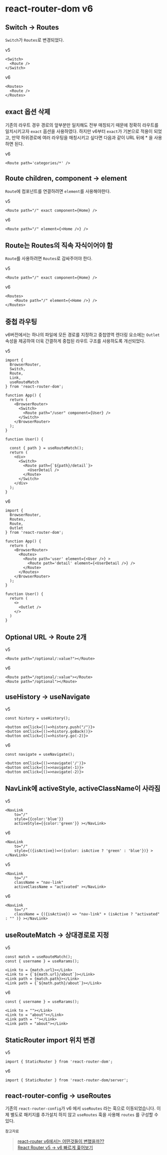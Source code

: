# react-router-dom v6

## Switch -> Routes

`Switch`가 `Routes`로 변경되었다.

v5

```JS
<Switch>
  <Route />
</Switch>
```

v6

```JS
<Routes>
  <Route />
</Routes>
```

## exact 옵션 삭제

기존의 라우트 경우 경로의 앞부분만 일치해도 전부 매칭되기 때문에 정확히 라우트를 일치시키고자 `exact` 옵션을 사용하였다. 하지만 v6부터 `exact`가 기본으로 적용이 되었고, 만약 하위경로에 여러 라우팅을 매칭시키고 싶다면 다음과 같이 URL 뒤에 \* 을 사용하면 된다.

v6

```JS
<Route path='categories/*' />
```

## Route children, component -> element

`Route`에 컴포넌트를 연결하려면 `element`를 사용해야한다.

v5

```JS
<Route path="/" exact component={Home} />
```

v6

```JS
<Route path="/" element={<Home />} />
```

## Route는 Routes의 직속 자식이어야 함

`Route`를 사용하려면 `Routes`로 감싸주어야 한다.

v5

```JS
<Route path="/" exact component={Home} />
```

v6

```JS
<Routes>
    <Route path="/" element={<Home />} />
</Routes>
```

## 중첩 라우팅

v6버전에서는 하나의 파일에 모든 경로를 지정하고 중첩영역 렌더링 요소에는 `Outlet` 속성을 제공하여 더욱 간결하게 중첩된 라우트 구조를 사용하도록 개선되었다.

v5

```JS
import {
  BrowserRouter,
  Switch,
  Route,
  Link,
  useRouteMatch
} from 'react-router-dom';

function App() {
  return (
    <BrowserRouter>
      <Switch>
        <Route path="/user" component={User} />
      </Switch>
    </BrowserRouter>
  );
}

function User() {

  const { path } = useRouteMatch();
  return (
    <div>
      <Switch>
        <Route path={`${path}/detail`}>
          <UserDetail />
        </Route>
      </Switch>
    </div>
  );
}
```

v6

```JS
import {
  BrowserRouter,
  Routes,
  Route,
  Outlet
} from 'react-router-dom';

function App() {
  return (
    <BrowserRouter>
      <Routes>
        <Route path='user' element={<User />} >
          <Route path='detail' element={<UserDetail />} />
        </Route>
      </Routes>
    </BrowserRouter>
  );
}

function User() {
  return (
    <>
      <Outlet />
    </>
  )
}
```

## Optional URL -> Route 2개

v5

```JS
<Route path="/optional/:value?"></Route>
```

v6

```JS
<Route path="/optional/:value"></Route>
<Route path="/optional"></Route>
```

## useHistory -> useNavigate

v5

```JS
const history = useHistory();
```

```JS
<button onClick={()=>history.push("/")}>
<button onClick={()=>history.goBack()}>
<button onClick={()=>history.go(-2)}>
```

v6

```JS
const navigate = useNavigate();
```

```JS
<button onClick={()=>navigate('/')}>
<button onClick={()=>navigate(-1)}>
<button onClick={()=>navigate(-2)}>
```

## NavLink에 activeStyle, activeClassName이 사라짐

v5

```JS
<NavLink
    to="/"
    style={{color:'blue'}}
    activeStyle={{color:'green'}} ></NavLink>
```

v6

```JS
<NavLink
    to="/"
    style={({isActive})=>({color: isActive ? 'green' : 'blue'})} ></NavLink>
```

v5

```JS
<NavLink
    to="/"
    className = "nav-link"
    activeClassName = "activated" ></NavLink>
```

v6

```JS
<NavLink
    to="/"
    className = {({isActive}) => "nav-link" + (isActive ? "activated" : "" )} ></NavLink>
```

## useRouteMatch -> 상대경로로 지정

v5

```JS
const match = useRouteMatch();
const { username } = useRarams();
```

```JS
<Link to = {match.url}></Link>
<Link to = {`${math.url}/about`}></Link>
<Link path = {match.path}></Link>
<Link path = {`${math.path}/about`}></Link>
```

v6

```JS
const { username } = useRarams();
```

```JS
<Link to = ""></Link>
<Link to = "about"></Link>
<Link path = ""></Link>
<Link path = "about"></Link>
```

## StaticRouter import 위치 변경

v5

```JS
import { StaticRouter } from 'react-router-dom';
```

v6

```JS
import { StaticRouter } from 'react-router-dom/server';
```

## react-router-config -> useRoutes

기존의 `react-router-config`가 v6 에서 `useRoutes` 라는 훅으로 이동되었습니다. 이제 별도로 패키지를 추가설치 하지 않고 `useRoutes` 훅을 사용해 `routes` 를 구성할 수 있다.

`참고자료`

> [react-router v6에서는 어떤것들이 변했을까??](https://blog.woolta.com/categories/1/posts/211)  
> [React Router v5 → v6 빠르게 훑어보기](https://www.youtube.com/watch?v=CHHXeHVK-8U&t=307s&ab_channel=MinjunKim)
